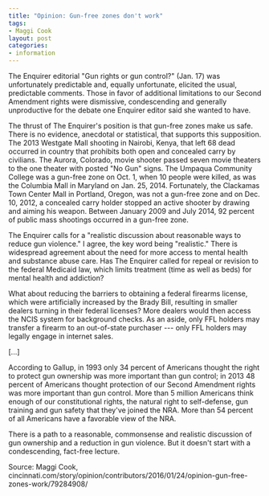 ```yaml
---
title: "Opinion: Gun-free zones don't work"
tags:
- Maggi Cook
layout: post
categories:
- information
---
```


The Enquirer editorial "Gun rights or gun control?" (Jan. 17) was unfortunately predictable and, equally unfortunate, elicited the usual, predictable comments. Those in favor of additional limitations to our Second Amendment rights were dismissive, condescending and generally unproductive for the debate one Enquirer editor said she wanted to have.

The thrust of The Enquirer's position is that gun-free zones make us safe. There is no evidence, anecdotal or statistical, that supports this supposition. The 2013 Westgate Mall shooting in Nairobi, Kenya, that left 68 dead occurred in country that prohibits both open and concealed carry by civilians. The Aurora, Colorado, movie shooter passed seven movie theaters to the one theater with posted "No Gun" signs. The Umpaqua Community College was a gun-free zone on Oct. 1, when 10 people were killed, as was the Columbia Mall in Maryland on Jan. 25, 2014. Fortunately, the Clackamas Town Center Mall in Portland, Oregon, was not a gun-free zone and on Dec. 10, 2012, a concealed carry holder stopped an active shooter by drawing and aiming his weapon. Between January 2009 and July 2014, 92 percent of public mass shootings occurred in a gun-free zone.

The Enquirer calls for a "realistic discussion about reasonable ways to reduce gun violence." I agree, the key word being "realistic." There is widespread agreement about the need for more access to mental health and substance abuse care. Has The Enquirer called for repeal or revision to the federal Medicaid law, which limits treatment (time as well as beds) for mental health and addiction?

What about reducing the barriers to obtaining a federal firearms license, which were artificially increased by the Brady Bill, resulting in smaller dealers turning in their federal licenses? More dealers would then access the NCIS system for background checks. As an aside, only FFL holders may transfer a firearm to an out-of-state purchaser --- only FFL holders may legally engage in internet sales.

[...]

According to Gallup, in 1993 only 34 percent of Americans thought the right to protect gun ownership was more important than gun control; in 2013 48 percent of Americans thought protection of our Second Amendment rights was more important than gun control. More than 5 million Americans think enough of our constitutional rights, the natural right to self-defense, gun training and gun safety that they've joined the NRA. More than 54 percent of all Americans have a favorable view of the NRA.

There is a path to a reasonable, commonsense and realistic discussion of gun ownership and a reduction in gun violence. But it doesn't start with a condescending, fact-free lecture.

Source: Maggi Cook, cincinnati.com/story/opinion/contributors/2016/01/24/opinion-gun-free-zones-work/79284908/
